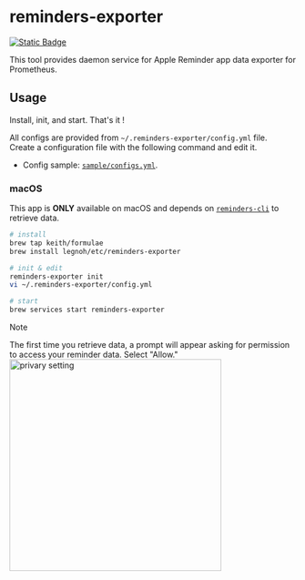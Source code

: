 # reminders-exporter

[![Static Badge](https://img.shields.io/badge/homebrew-legnoh%2Fetc%2Freminders--exporter-orange?logo=apple)](https://github.com/legnoh/homebrew-etc/blob/main/Formula/reminders-exporter.rb)

This tool provides daemon service for Apple Reminder app data exporter for Prometheus.

## Usage

Install, init, and start. That's it !

All configs are provided from `~/.reminders-exporter/config.yml` file.  
Create a configuration file with the following command and edit it.

- Config sample: [`sample/configs.yml`](./cmd/sample/configs.yml).

### macOS

This app is **ONLY** available on macOS and depends on [`reminders-cli`](https://github.com/keith/reminders-cli) to retrieve data.

```sh
# install
brew tap keith/formulae
brew install legnoh/etc/reminders-exporter

# init & edit
reminders-exporter init
vi ~/.reminders-exporter/config.yml

# start
brew services start reminders-exporter
```

> [!NOTE]  
> The first time you retrieve data, a prompt will appear asking for permission to access your reminder data.
> Select "Allow."
> <img width="372" alt="privary setting" src="https://github.com/user-attachments/assets/d4e775eb-dfbc-45e3-9b34-3ba8964385b2" />
